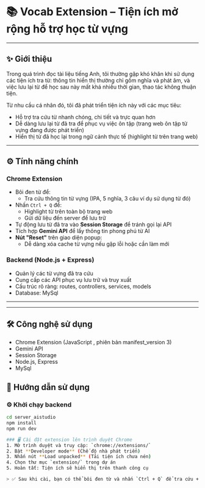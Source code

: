 # 📚 Vocab Extension – Tiện ích mở rộng hỗ trợ học từ vựng

---
## ✨ Giới thiệu

Trong quá trình đọc tài liệu tiếng Anh, tôi thường gặp khó khăn khi sử dụng các tiện ích tra từ: thông tin hiển thị thường chỉ gồm nghĩa và phát âm, và việc lưu lại từ để học sau này mất khá nhiều thời gian, thao tác không thuận tiện.

Từ nhu cầu cá nhân đó, tôi đã phát triển tiện ích này với các mục tiêu:
- Hỗ trợ tra cứu từ nhanh chóng, chi tiết và trực quan hơn
- Dễ dàng lưu lại từ đã tra để phục vụ việc ôn tập (trang web ôn tập từ vựng đang được phát triển)
- Hiển thị từ đã học lại trong ngữ cảnh thực tế (highlight từ trên trang web)

---

## ⚙️ Tính năng chính

### Chrome Extension
- Bôi đen từ để:
  - Tra cứu thông tin từ vựng (IPA, 5 nghĩa, 3 câu ví dụ sử dụng từ đó)
- Nhấn `Ctrl + Q` để:
  - Highlight từ trên toàn bộ trang web
  - Gửi dữ liệu đến server để lưu trữ
- Tự động lưu từ đã tra vào **Session Storage** để tránh gọi lại API
- Tích hợp **Gemini API** để lấy thông tin phong phú từ AI
- **Nút "Reset"** trên giao diện popup: 
  - Dễ dàng xóa cache từ vựng nếu gặp lỗi hoặc cần làm mới

### Backend (Node.js + Express)
- Quản lý các từ vựng đã tra cứu
- Cung cấp các API phục vụ lưu trữ và truy xuất
- Cấu trúc rõ ràng: routes, controllers, services, models
- Database: MySql
---


---

## 🛠 Công nghệ sử dụng

- Chrome Extension (JavaScript , phiên bản manifest_version 3) 
- Gemini API
- Session Storage
- Node.js, Express
- MySql

## 🚀 Hướng dẫn sử dụng

### ⚙️ Khởi chạy backend
```bash
cd server_aistudio
npm install
npm run dev

### 🖥 Cài đặt extension lên trình duyệt Chrome
1. Mở trình duyệt và truy cập: `chrome://extensions/`
2. Bật **Developer mode** (Chế độ nhà phát triển)
3. Nhấn nút **Load unpacked** (Tải tiện ích chưa nén)
4. Chọn thư mục `extension/` trong dự án
5. Hoàn tất: Tiện ích sẽ hiển thị trên thanh công cụ

> ✅ Sau khi cài, bạn có thể bôi đen từ và nhấn `Ctrl + Q` để tra cứu + highlight.



